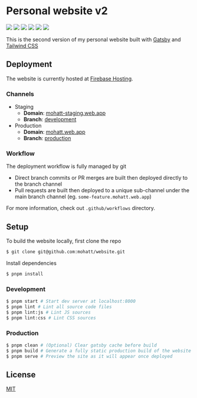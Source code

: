 # Personal website v2
[![][ci-dev-img]][ci-dev-url] [![][ci-prod-img]][ci-prod-url] [![][website-img]][website-url] [![][gatsby-img]][gatsby-url] [![][s-headers-img]][s-headers-url] [![][observatory-img]][observatory-url]

This is the second version of my personal website built with [Gatsby](https://www.gatsbyjs.org) and [Tailwind CSS](https://tailwindcss.com)

## Deployment
The website is currently hosted at [Firebase Hosting](https://firebase.google.com).

### Channels
 - Staging
    - **Domain**: [mohatt-staging.web.app](https://mohatt-staging.web.app)
    - **Branch**: [development](https://github.com/mohatt/website/tree/development)
 - Production
    - **Domain**: [mohatt.web.app][website-url]
    - **Branch**: [production](https://github.com/mohatt/website/tree/production)

### Workflow
The deployment workflow is fully managed by git
- Direct branch commits or PR merges are built then deployed directly to the branch channel
- Pull requests are built then deployed to a unique sub-channel under the main branch channel (eg. `some-feature.mohatt.web.app`)

For more information, check out `.github/workflows` directory.

## Setup

To build the website locally, first clone the repo
```sh
$ git clone git@github.com:mohatt/website.git
```

Install dependencies
```sh
$ pnpm install
```

### Development

```sh
$ pnpm start # Start dev server at localhost:8000
$ pnpm lint # Lint all source code files
$ pnpm lint:js # Lint JS sources
$ pnpm lint:css # Lint CSS sources
```

### Production

```sh
$ pnpm clean # (Optional) Clear gatsby cache before build 
$ pnpm build # Generate a fully static production build of the website
$ pnpm serve # Preview the site as it will appear once deployed
```

## License
[MIT](https://github.com/mohatt/website/blob/development/LICENSE)


[ci-dev-url]: https://github.com/mohatt/website/actions/workflows/main.yml
[ci-dev-img]: https://img.shields.io/github/workflow/status/mohatt/website/Staging/development?logo=github&label=development
[ci-prod-url]: https://github.com/mohatt/website/tree/production
[ci-prod-img]: https://img.shields.io/github/workflow/status/mohatt/website/Production/production?logo=github&label=production
[gatsby-url]: https://github.com/gatsbyjs/gatsby/blob/gatsby%403.11.1/packages/gatsby/CHANGELOG.md
[gatsby-img]: https://img.shields.io/badge/gatsby-v3.11-blueviolet.svg?logo=gatsby
[website-url]: https://mohatt.web.app
[website-img]: https://img.shields.io/website?logo=statuspal&url=https%3A%2F%2Fmohatt.web.app
[s-headers-url]: https://securityheaders.com/?followRedirects=on&q=mohatt.web.app
[s-headers-img]: https://img.shields.io/security-headers?label=s-headers&logo=curl&url=http%3A%2F%2Fmohatt.web.app
[observatory-url]: https://observatory.mozilla.org/analyze/mohatt.web.app
[observatory-img]: https://img.shields.io/mozilla-observatory/grade/mohatt.web.app?logo=mozilla
